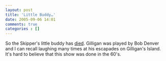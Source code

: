 ```yaml
---
layout: post
title: 'Little Buddy…'
date: 2005-09-06 14:01
comments: true
categories : []
---  
```


So the Skipper's little buddy has <a href="http://www.cnn.com/2005/SHOWBIZ/TV/09/06/denver.obit.ap/index.html">died</a>. Gilligan was played by Bob Denver and I can recall laughing many times at his escapades on Gilligan's Island. It's hard to believe that this show was done in the 60's.



